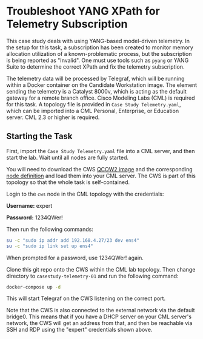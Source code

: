 # Troubleshoot YANG XPath for Telemetry Subscription

This case study deals with using YANG-based model-driven telemetry.  In the setup for this task, a subscription has been created to monitor memory allocation utilization of a known-problematic process, but the subscription is being reported as "Invalid".  One must use tools such as `pyang` or YANG Suite to determine the correct XPath and fix the telemetry subscription.

The telemetry data will be processed by Telegraf, which will be running within a Docker container on the Candidate Workstation image.  The element sending the telemetry is a Catalyst 8000v, which is acting as the default gateway for a remote branch office.  Cisco Modeling Labs (CML) is required for this task.  A topology file is provided in `Case Study Telemetry.yaml`, which can be imported into a CML Personal, Enterprise, or Education server.  CML 2.3 or higher is required.

## Starting the Task

First, import the `Case Study Telemetry.yaml` file into a CML server, and then start the lab.  Wait until all nodes are fully started.

You will need to download the CWS [QCOW2 image](https://learningcontent.cisco.com/images/2022-04-08_DevNetExpert_CWS_Example.qcow2) and the corresponding [node definition](https://github.com/CiscoDevNet/cml-community/tree/master/node-definitions/cisco/cws) and load them into your CML server.  The CWS is part of this topology so that the whole task is self-contained.

Login to the `cws` node in the CML topology with the credentials:

**Username:** expert

**Password:** 1234QWer!

Then run the following commands:

```sh
su -c "sudo ip addr add 192.168.4.27/23 dev ens4"
su -c "sudo ip link set up ens4"
```

When prompted for a password, use 1234QWer! again.

Clone this git repo onto the CWS within the CML lab topology.  Then change directory to `casestudy-telemetry-01` and run the following command:

```sh
docker-compose up -d
```

This will start Telegraf on the CWS listening on the correct port.

Note that the CWS is also connected to the external network via the default bridge0.  This means that if you have a DHCP server on your CML server's network, the CWS will get an address from that, and then be reachable via SSH and RDP using the "expert" credentials shown above.
